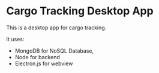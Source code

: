 # Cargo Tracking Desktop App

This is a desktop app for cargo tracking.

It uses:

- MongoDB for NoSQL Database,
- Node for backend
- Electron.js for webview
